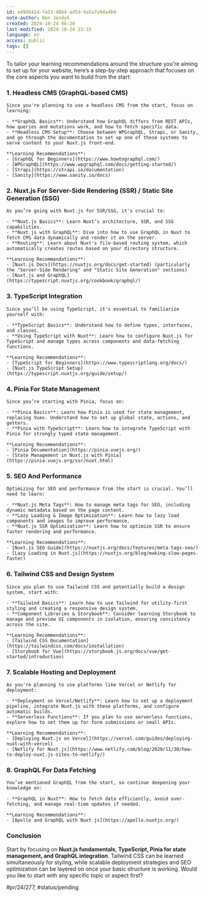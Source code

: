 ```yaml
---
id: a4906414-7a53-48b4-ad5d-9a5a7a94a4b0
note-author: Ben Jendyk
created: 2024-10-24 06:20
last-modified: 2024-10-24 23:15
language: en
access: public
tags: []
---
```


To tailor your learning recommendations around the structure you're aiming to set up for your website, here’s a step-by-step approach that focuses on the core aspects you want to build from the start:

### 1. **Headless CMS (GraphQL-based CMS)**

	Since you're planning to use a headless CMS from the start, focus on learning:
	
	- **GraphQL Basics**: Understand how GraphQL differs from REST APIs, how queries and mutations work, and how to fetch specific data.
	- **Headless CMS Setup**: Choose between WPGraphQL, Strapi, or Sanity, and go through the documentation to set up one of these systems to serve content to your Nuxt.js front-end.
	
	**Learning Recommendations**:
	- [GraphQL for Beginners](https://www.howtographql.com/)
	- [WPGraphQL](https://www.wpgraphql.com/docs/getting-started/)
	- [Strapi](https://strapi.io/documentation)
	- [Sanity](https://www.sanity.io/docs)

### 2. **Nuxt.js For Server-Side Rendering (SSR) / Static Site Generation (SSG)**

	As you’re going with Nuxt.js for SSR/SSG, it's crucial to:
	
	- **Nuxt.js Basics**: Learn Nuxt’s architecture, SSR, and SSG capabilities.
	- **Nuxt.js with GraphQL**: Dive into how to use GraphQL in Nuxt to fetch CMS data dynamically and render it on the server.
	- **Routing**: Learn about Nuxt's file-based routing system, which automatically creates routes based on your directory structure.
	
	**Learning Recommendations**:
	- [Nuxt.js Docs](https://nuxtjs.org/docs/get-started) (particularly the "Server-Side Rendering" and "Static Site Generation" sections)
	- [Nuxt.js and GraphQL](https://typescript.nuxtjs.org/cookbook/graphql/)

### 3. **TypeScript Integration**

	Since you’ll be using TypeScript, it's essential to familiarize yourself with:
	
	- **TypeScript Basics**: Understand how to define types, interfaces, and classes.
	- **Using TypeScript with Nuxt**: Learn how to configure Nuxt.js for TypeScript and manage types across components and data-fetching functions.
	
	**Learning Recommendations**:
	- [TypeScript for Beginners](https://www.typescriptlang.org/docs/)
	- [Nuxt.js TypeScript Setup](https://typescript.nuxtjs.org/guide/setup/)

### 4. **Pinia For State Management**

	Since you’re starting with Pinia, focus on:
	
	- **Pinia Basics**: Learn how Pinia is used for state management, replacing Vuex. Understand how to set up global state, actions, and getters.
	- **Pinia with TypeScript**: Learn how to integrate TypeScript with Pinia for strongly typed state management.
	
	**Learning Recommendations**:
	- [Pinia Documentation](https://pinia.vuejs.org/)
	- [State Management in Nuxt.js with Pinia](https://pinia.vuejs.org/ssr/nuxt.html)

### 5. **SEO And Performance**

	Optimizing for SEO and performance from the start is crucial. You’ll need to learn:
	
	- **Nuxt.js Meta Tags**: How to manage meta tags for SEO, including dynamic metadata based on the page content.
	- **Lazy Loading & Image Optimization**: Learn how to lazy load components and images to improve performance.
	- **Nuxt.js SSR Optimization**: Learn how to optimize SSR to ensure faster rendering and performance.
	
	**Learning Recommendations**:
	- [Nuxt.js SEO Guide](https://nuxtjs.org/docs/features/meta-tags-seo/)
	- [Lazy Loading in Nuxt.js](https://nuxtjs.org/blog/making-slow-pages-faster)

### 6. **Tailwind CSS and Design System**

	Since you plan to use Tailwind CSS and potentially build a design system, start with:
	
	- **Tailwind Basics**: Learn how to use Tailwind for utility-first styling and creating a responsive design system.
	- **Component Libraries & Storybook**: Consider learning Storybook to manage and preview UI components in isolation, ensuring consistency across the site.
	
	**Learning Recommendations**:
	- [Tailwind CSS Documentation](https://tailwindcss.com/docs/installation)
	- [Storybook for Vue](https://storybook.js.org/docs/vue/get-started/introduction)

### 7. **Scalable Hosting and Deployment**

	As you're planning to use platforms like Vercel or Netlify for deployment:
	
	- **Deployment on Vercel/Netlify**: Learn how to set up a deployment pipeline, integrate Nuxt.js with these platforms, and configure automatic builds.
	- **Serverless Functions**: If you plan to use serverless functions, explore how to set them up for form submissions or small APIs.
	
	**Learning Recommendations**:
	- [Deploying Nuxt.js on Vercel](https://vercel.com/guides/deploying-nuxt-with-vercel)
	- [Netlify for Nuxt.js](https://www.netlify.com/blog/2020/11/30/how-to-deploy-nuxt.js-sites-to-netlify/)

### 8. **GraphQL For Data Fetching**

	You’ve mentioned GraphQL from the start, so continue deepening your knowledge on:
	
	- **GraphQL in Nuxt**: How to fetch data efficiently, avoid over-fetching, and manage real-time updates if needed.
	
	**Learning Recommendations**:
	- [Apollo and GraphQL with Nuxt.js](https://apollo.nuxtjs.org/)

### Conclusion

Start by focusing on **Nuxt.js fundamentals, TypeScript, Pinia for state management, and GraphQL integration**. Tailwind CSS can be learned simultaneously for styling, while scalable deployment strategies and SEO optimization can be layered on once your basic structure is working. Would you like to start with any specific topic or aspect first?



#pr/24/277, #status/pending